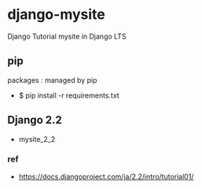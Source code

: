 # django-mysite
Django Tutorial mysite in Django LTS


## pip

packages : managed by pip

* $ pip install -r requirements.txt


## Django 2.2

* mysite_2_2

### ref

* https://docs.djangoproject.com/ja/2.2/intro/tutorial01/


